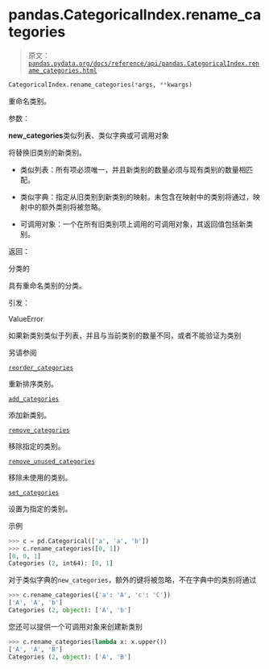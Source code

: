 # pandas.CategoricalIndex.rename_categories

> 原文：[`pandas.pydata.org/docs/reference/api/pandas.CategoricalIndex.rename_categories.html`](https://pandas.pydata.org/docs/reference/api/pandas.CategoricalIndex.rename_categories.html)

```py
CategoricalIndex.rename_categories(*args, **kwargs)
```

重命名类别。

参数：

**new_categories**类似列表、类似字典或可调用对象

将替换旧类别的新类别。

+   类似列表：所有项必须唯一，并且新类别的数量必须与现有类别的数量相匹配。

+   类似字典：指定从旧类别到新类别的映射。未包含在映射中的类别将通过，映射中的额外类别将被忽略。

+   可调用对象：一个在所有旧类别项上调用的可调用对象，其返回值包括新类别。

返回：

分类的

具有重命名类别的分类。

引发：

ValueError

如果新类别类似于列表，并且与当前类别的数量不同，或者不能验证为类别

另请参阅

[`reorder_categories`](https://pandas.pydata.org/docs/reference/api/pandas.CategoricalIndex.reorder_categories.html#pandas.CategoricalIndex.reorder_categories "pandas.CategoricalIndex.reorder_categories")

重新排序类别。

[`add_categories`](https://pandas.pydata.org/docs/reference/api/pandas.CategoricalIndex.add_categories.html#pandas.CategoricalIndex.add_categories "pandas.CategoricalIndex.add_categories")

添加新类别。

[`remove_categories`](https://pandas.pydata.org/docs/reference/api/pandas.CategoricalIndex.remove_categories.html#pandas.CategoricalIndex.remove_categories "pandas.CategoricalIndex.remove_categories")

移除指定的类别。

[`remove_unused_categories`](https://pandas.pydata.org/docs/reference/api/pandas.CategoricalIndex.remove_unused_categories.html#pandas.CategoricalIndex.remove_unused_categories "pandas.CategoricalIndex.remove_unused_categories")

移除未使用的类别。

[`set_categories`](https://pandas.pydata.org/docs/reference/api/pandas.CategoricalIndex.set_categories.html#pandas.CategoricalIndex.set_categories "pandas.CategoricalIndex.set_categories")

设置为指定的类别。

示例

```py
>>> c = pd.Categorical(['a', 'a', 'b'])
>>> c.rename_categories([0, 1])
[0, 0, 1]
Categories (2, int64): [0, 1] 
```

对于类似字典的`new_categories`，额外的键将被忽略，不在字典中的类别将通过

```py
>>> c.rename_categories({'a': 'A', 'c': 'C'})
['A', 'A', 'b']
Categories (2, object): ['A', 'b'] 
```

您还可以提供一个可调用对象来创建新类别

```py
>>> c.rename_categories(lambda x: x.upper())
['A', 'A', 'B']
Categories (2, object): ['A', 'B'] 
```
